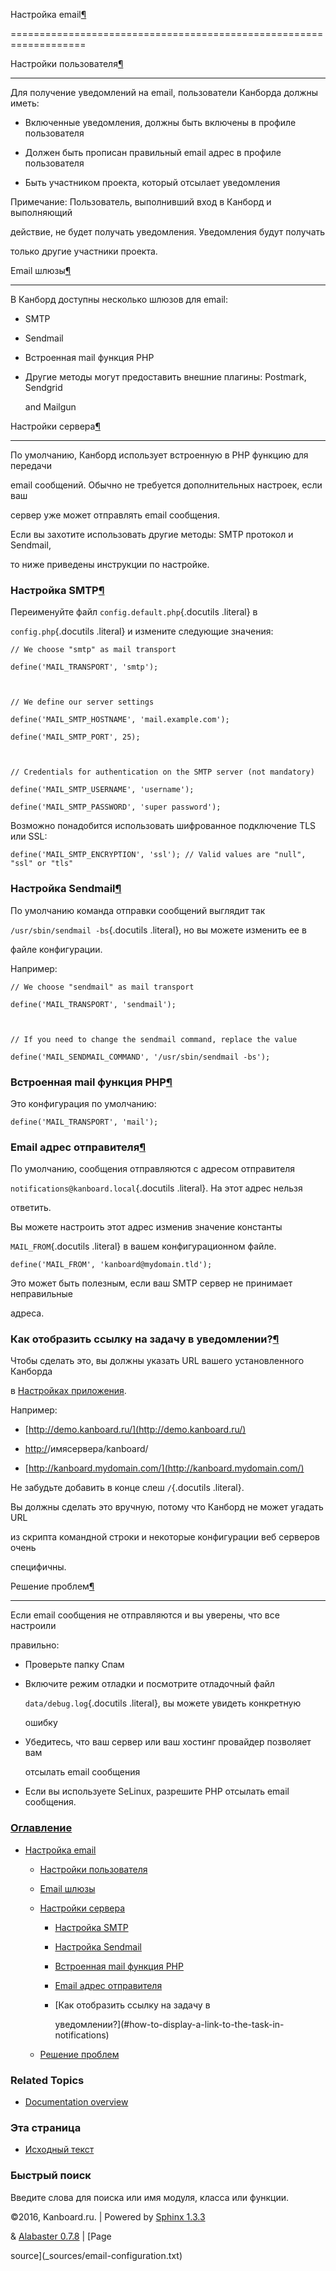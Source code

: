 Настройка email[¶](#email-configuration "Ссылка на этот заголовок")

===================================================================



Настройки пользователя[¶](#user-settings "Ссылка на этот заголовок")

--------------------------------------------------------------------



Для получение уведомлений на email, пользователи Канборда должны иметь:



-   Включенные уведомления, должны быть включены в профиле пользователя



-   Должен быть прописан правильный email адрес в профиле пользователя



-   Быть участником проекта, который отсылает уведомления



Примечание: Пользователь, выполнивший вход в Канборд и выполняющий

действие, не будет получать уведомления. Уведомления будут получать

только другие участники проекта.



Email шлюзы[¶](#email-transports "Ссылка на этот заголовок")

------------------------------------------------------------



В Канборд доступны несколько шлюзов для email:



-   SMTP

-   Sendmail

-   Встроенная mail функция PHP



-   Другие методы могут предоставить внешние плагины: Postmark, Sendgrid

    and Mailgun



Настройки сервера[¶](#server-settings "Ссылка на этот заголовок")

-----------------------------------------------------------------



По умолчанию, Канборд использует встроенную в PHP функцию для передачи

email сообщений. Обычно не требуется дополнительных настроек, если ваш

сервер уже может отправлять email сообщения.



Если вы захотите использовать другие методы: SMTP протокол и Sendmail,

то ниже приведены инструкции по настройке.



### Настройка SMTP[¶](#smtp-configuration "Ссылка на этот заголовок")



Переименуйте файл `config.default.php`{.docutils .literal} в

`config.php`{.docutils .literal} и измените следующие значения:



    // We choose "smtp" as mail transport

    define('MAIL_TRANSPORT', 'smtp');



    // We define our server settings

    define('MAIL_SMTP_HOSTNAME', 'mail.example.com');

    define('MAIL_SMTP_PORT', 25);



    // Credentials for authentication on the SMTP server (not mandatory)

    define('MAIL_SMTP_USERNAME', 'username');

    define('MAIL_SMTP_PASSWORD', 'super password');



Возможно понадобится использовать шифрованное подключение TLS или SSL:



    define('MAIL_SMTP_ENCRYPTION', 'ssl'); // Valid values are "null", "ssl" or "tls"



### Настройка Sendmail[¶](#sendmail-configuration "Ссылка на этот заголовок")



По умолчанию команда отправки сообщений выглядит так

`/usr/sbin/sendmail -bs`{.docutils .literal}, но вы можете изменить ее в

файле конфигурации.



Например:



    // We choose "sendmail" as mail transport

    define('MAIL_TRANSPORT', 'sendmail');



    // If you need to change the sendmail command, replace the value

    define('MAIL_SENDMAIL_COMMAND', '/usr/sbin/sendmail -bs');



### Встроенная mail функция PHP[¶](#php-native-mail-function "Ссылка на этот заголовок")



Это конфигурация по умолчанию:



    define('MAIL_TRANSPORT', 'mail');



### Email адрес отправителя[¶](#the-sender-email-address "Ссылка на этот заголовок")



По умолчанию, сообщения отправляются с адресом отправителя

`notifications@kanboard.local`{.docutils .literal}. На этот адрес нельзя

ответить.



Вы можете настроить этот адрес изменив значение константы

`MAIL_FROM`{.docutils .literal} в вашем конфигурационном файле.



    define('MAIL_FROM', 'kanboard@mydomain.tld');



Это может быть полезным, если ваш SMTP сервер не принимает неправильные

адреса.



### Как отобразить ссылку на задачу в уведомлении?[¶](#how-to-display-a-link-to-the-task-in-notifications "Ссылка на этот заголовок")



Чтобы сделать это, вы должны указать URL вашего установленного Канборда

в [Настройках приложения](application-configuration.markdown).



Например:



-   [http://demo.kanboard.ru/](http://demo.kanboard.ru/)



-   <http:/>/имясервера/kanboard/



-   [http://kanboard.mydomain.com/](http://kanboard.mydomain.com/)



Не забудьте добавить в конце слеш `/`{.docutils .literal}.



Вы должны сделать это вручную, потому что Канборд не может угадать URL

из скрипта командной строки и некоторые конфигурации веб серверов очень

специфичны.



Решение проблем[¶](#troubleshooting "Ссылка на этот заголовок")

---------------------------------------------------------------



Если email сообщения не отправляются и вы уверены, что все настроили

правильно:



-   Проверьте папку Спам



-   Включите режим отладки и посмотрите отладочный файл

    `data/debug.log`{.docutils .literal}, вы можете увидеть конкретную

    ошибку



-   Убедитесь, что ваш сервер или ваш хостинг провайдер позволяет вам

    отсылать email сообщения



-   Если вы используете SeLinux, разрешите PHP отсылать email сообщения.



### [Оглавление](index.markdown)



-   [Настройка email](#)

    -   [Настройки пользователя](#user-settings)

    -   [Email шлюзы](#email-transports)

    -   [Настройки сервера](#server-settings)

        -   [Настройка SMTP](#smtp-configuration)

        -   [Настройка Sendmail](#sendmail-configuration)

        -   [Встроенная mail функция PHP](#php-native-mail-function)

        -   [Email адрес отправителя](#the-sender-email-address)

        -   [Как отобразить ссылку на задачу в

            уведомлении?](#how-to-display-a-link-to-the-task-in-notifications)

    -   [Решение проблем](#troubleshooting)



### Related Topics



-   [Documentation overview](index.markdown)



### Эта страница



-   [Исходный текст](_sources/email-configuration.txt)



### Быстрый поиск



Введите слова для поиска или имя модуля, класса или функции.



©2016, Kanboard.ru. | Powered by [Sphinx 1.3.3](http://sphinx-doc.org/)

& [Alabaster 0.7.8](https://github.com/bitprophet/alabaster) | [Page

source](_sources/email-configuration.txt)

